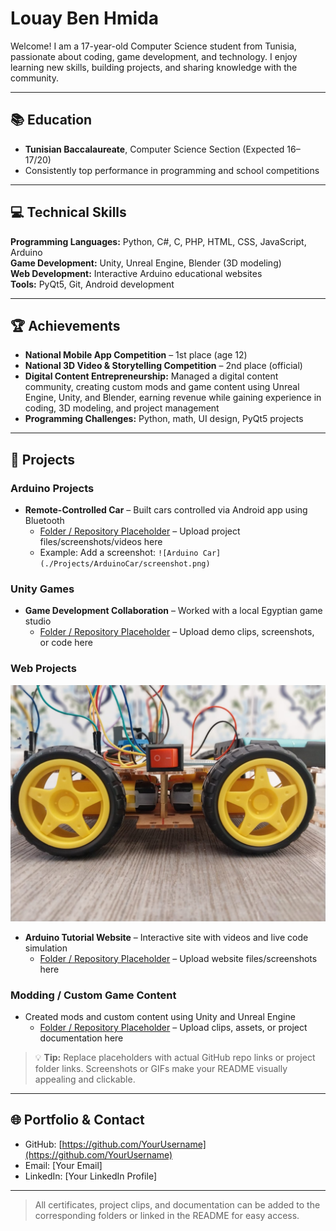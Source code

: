 # Louay Ben Hmida

Welcome! I am a 17-year-old Computer Science student from Tunisia, passionate about coding, game development, and technology. I enjoy learning new skills, building projects, and sharing knowledge with the community.

---

## 📚 Education
- **Tunisian Baccalaureate**, Computer Science Section (Expected 16–17/20)
- Consistently top performance in programming and school competitions

---

## 💻 Technical Skills

**Programming Languages:** Python, C#, C, PHP, HTML, CSS, JavaScript, Arduino  
**Game Development:** Unity, Unreal Engine, Blender (3D modeling)  
**Web Development:** Interactive Arduino educational websites  
**Tools:** PyQt5, Git, Android development  

---

## 🏆 Achievements
- **National Mobile App Competition** – 1st place (age 12)  
- **National 3D Video & Storytelling Competition** – 2nd place (official)  
- **Digital Content Entrepreneurship:** Managed a digital content community, creating custom mods and game content using Unreal Engine, Unity, and Blender, earning revenue while gaining experience in coding, 3D modeling, and project management  
- **Programming Challenges:** Python, math, UI design, PyQt5 projects  

---

## 📂 Projects

### Arduino Projects
- **Remote-Controlled Car** – Built cars controlled via Android app using Bluetooth  
  - [Folder / Repository Placeholder](#) – Upload project files/screenshots/videos here  
  - Example: Add a screenshot: `![Arduino Car](./Projects/ArduinoCar/screenshot.png)`

### Unity Games
- **Game Development Collaboration** – Worked with a local Egyptian game studio  
  - [Folder / Repository Placeholder](#) – Upload demo clips, screenshots, or code here  

### Web Projects
![img](./source/Arduino/Car1.jpg)
- **Arduino Tutorial Website** – Interactive site with videos and live code simulation  
  - [Folder / Repository Placeholder](#) – Upload website files/screenshots here  

### Modding / Custom Game Content
- Created mods and custom content using Unity and Unreal Engine  
  - [Folder / Repository Placeholder](#) – Upload clips, assets, or project documentation here  

> 💡 **Tip:** Replace placeholders with actual GitHub repo links or project folder links. Screenshots or GIFs make your README visually appealing and clickable.

---

## 🌐 Portfolio & Contact
- GitHub: [https://github.com/YourUsername](https://github.com/YourUsername)  
- Email: [Your Email]  
- LinkedIn: [Your LinkedIn Profile]  

---

> All certificates, project clips, and documentation can be added to the corresponding folders or linked in the README for easy access.
